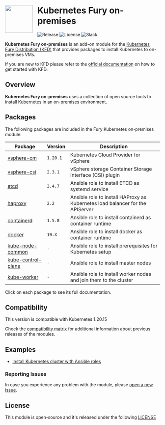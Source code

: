 <!-- markdownlint-disable MD033 -->
<h1>
    <img src="https://github.com/sighupio/fury-distribution/blob/master/docs/assets/fury-epta-white.png?raw=true" align="left" width="90" style="margin-right: 15px"/>
    Kubernetes Fury on-premises
</h1>
<!-- markdownlint-enable MD033 -->

![Release](https://img.shields.io/badge/Latest%20Release-v1.20.15-blue)
![License](https://img.shields.io/github/license/sighupio/fury-kubernetes-on-premises?label=License)
![Slack](https://img.shields.io/badge/slack-@kubernetes/fury-yellow.svg?logo=slack&label=Slack)

<!-- <KFD-DOCS> -->

**Kubernetes Fury on-premises** is an add-on module for the [Kubernetes Fury Distribution (KFD)][kfd-repo] that provides
packages to install Kubernetes to on-premises VMs.

If you are new to KFD please refer to the [official documentation][kfd-docs] on how to get started with KFD.

## Overview

**Kubernetes Fury on-premises** uses a collection of open source tools to install Kubernetes in an on-premises environment.

## Packages

The following packages are included in the Fury Kubernetes on-premises module:

| Package                                              | Version  | Description                                                                    |
|------------------------------------------------------|----------|--------------------------------------------------------------------------------|
| [vsphere-cm](katalog/vsphere-cm)                     | `1.20.1` | Kubernetes Cloud Provider for vSphere                                          |
| [vsphere-csi](katalog/vsphere-csi)                   | `2.3.1`  | vSphere storage Container Storage Interface (CSI) plugin                       |
| [etcd](roles/etcd)                                   | `3.4.7`  | Ansible role to install ETCD as systemd service                                |
| [haproxy](roles/haproxy)                             | `2.2`    | Ansible role to install HAProxy as Kubernetes load balancer for the APIServer  |
| [containerd](roles/containerd)                       | `1.5.8`  | Ansible role to install containerd as container runtime                        |
| [docker](roles/docker)                               | `19.X`   | Ansible role to install docker as container runtime                            |
| [kube-node-common](roles/kube-node-common)           | `-`      | Ansible role to install prerequisites for Kubernetes setup                     |
| [kube-control-plane](roles/kube-control-plane)       | `-`      | Ansible role to install master nodes                                           |
| [kube-worker](roles/kube-worker)                     | `-`      | Ansible role to install worker nodes and join them to the cluster              |

Click on each package to see its full documentation.

## Compatibility

This version is compatible with Kubernetes 1.20.15

Check the [compatibility matrix][compatibility-matrix] for additional information about previous releases of the modules.

## Examples

- [Install Kubernetes cluster with Ansible roles](examples/playbooks)

<!-- Links -->

[compatibility-matrix]: https://github.com/sighupio/fury-kubernetes-on-premises/blob/master/docs/COMPATIBILITY_MATRIX.md
[kfd-repo]: https://github.com/sighupio/fury-distribution
[kfd-docs]: https://docs.kubernetesfury.com/docs/distribution/

<!-- </KFD-DOCS> -->

<!-- <FOOTER> -->

### Reporting Issues

In case you experience any problem with the module, please [open a new issue](https://github.com/sighupio/fury-kubernetes-on-premises/issues/new/choose).

## License

This module is open-source and it's released under the following [LICENSE](LICENSE)

<!-- </FOOTER> -->
